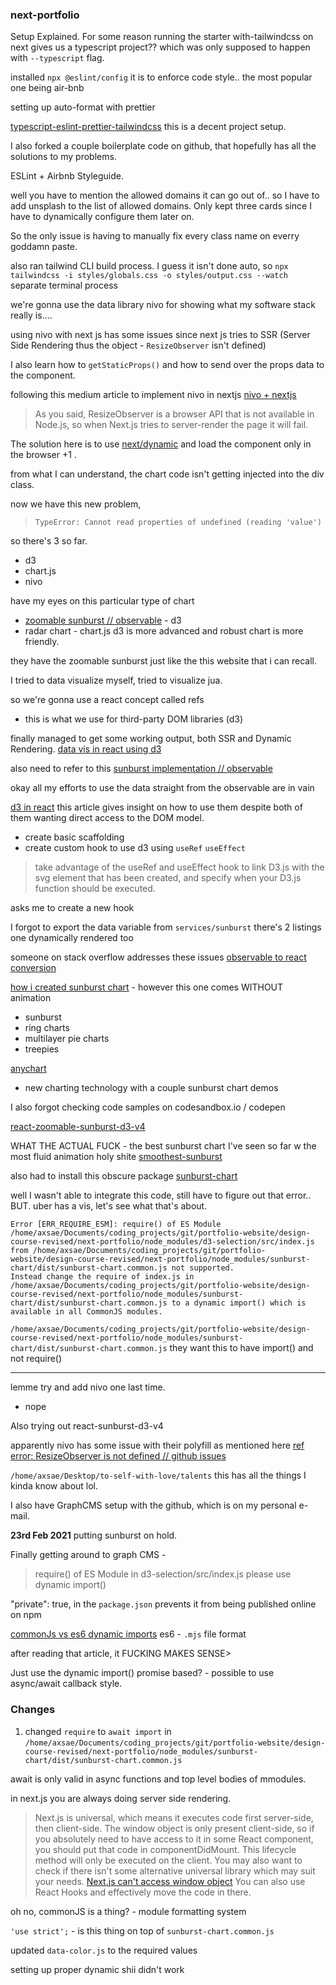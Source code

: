 ### next-portfolio

Setup Explained.
For some reason running the starter with-tailwindcss on next gives us a typescript project??
which was only supposed to happen with `--typescript` flag.

installed
`npx @eslint/config`
it is to enforce code style..
the most popular one being air-bnb

setting up auto-format with prettier

[typescript-eslint-prettier-tailwindcss](https://www.sandromaglione.com/create-nextjs-project-with-typescript-eslint-prettier-tailwindcss/)
this is a decent project setup.

I also forked a couple boilerplate code on github, that hopefully has all the solutions to my problems.

ESLint + Airbnb Styleguide.


well you have to mention the allowed domains it can go out of..
so I have to add unsplash to the list of allowed domains.
Only kept three cards since I have to dynamically configure them later on.

So the only issue is having to manually fix every class name on everry goddamn paste.

also ran tailwind CLI build process. I guess it isn't done auto, so 
`npx tailwindcss -i styles/globals.css -o styles/output.css --watch`
separate terminal process


we're gonna use the data library nivo for showing what my software stack really is....

using nivo with next js has some issues since next js tries to SSR (Server Side Rendering thus the object - `ResizeObserver` isn't defined)

I also learn how to `getStaticProps()` and how to send over the props data to the component.

following this medium article to implement nivo in nextjs
[nivo + nextjs](https://medium.com/@samuelsetsoafia/server-side-rendered-charts-using-nivo-and-nextjs-6b27eef29c8e)

> As you said, ResizeObserver is a browser API that is not available in Node.js, so when Next.js tries to server-render the page it will fail.

The solution here is to use [next/dynamic](https://nextjs.org/docs/advanced-features/dynamic-import#with-no-ssr) and load the component only in the browser +1 .

from what I can understand, the chart code isn't getting injected into the div class.

now we have this new problem, 
> `TypeError: Cannot read properties of undefined (reading 'value')`

so there's 3 so far.
- d3
- chart.js
- nivo

have my eyes on this particular type of chart
- [zoomable sunburst // observable](https://observablehq.com/@d3/zoomable-sunburst) - d3
- radar chart - chart.js
d3 is more advanced and robust
chart is more friendly.

they have the zoomable sunburst just like the this website that i can recall.

I tried to data visualize myself, tried to visualize jua.


so we're gonna use a react concept called refs
- this is what we use for third-party DOM libraries (d3)

finally managed to get some working output, both SSR and Dynamic Rendering.
[data vis in react using d3](https://www.youtube.com/watch?v=YKDIsXA4OAc)

also need to refer to this
[sunburst implementation // observable](https://observablehq.com/@d3/sunburst)


okay all my efforts to use the data straight from the observable are in vain

[d3 in react](https://www.pluralsight.com/guides/using-d3.js-inside-a-react-app)
this article gives insight on how to use them despite both of them wanting direct access to the DOM model.

- create basic scaffolding
- create custom hook to use d3 using `useRef` `useEffect`
> take advantage of the useRef and useEffect hook to link D3.js with the svg element that has been created, and specify when your D3.js function should be executed.


asks me to create a new hook

I forgot to export the data variable from `services/sunburst`
there's 2 listings one dynamically rendered too


someone on stack overflow addresses these issues
[observable to react conversion](https://stackoverflow.com/questions/63292255/zoomable-sunburst-chart-shows-only-two-layers-of-the-hierarchy-at-a-time-in-reac)

[how i created sunburst chart](https://towardsdatascience.com/how-i-created-a-sunburst-chart-using-javascript-to-visualize-covid-19-data-4ef27b45af8a) - however this one comes WITHOUT animation

- sunburst
- ring charts
- multilayer pie charts
- treepies


[anychart](https://www.anychart.com/products/anychart/gallery/Sunburst_Charts/)
- new charting technology with a couple sunburst chart demos


I also forgot checking code samples on codesandbox.io / codepen

[react-zoomable-sunburst-d3-v4](https://www.npmjs.com/package/react-zoomable-sunburst-d3-v4)




WHAT THE ACTUAL FUCK -
the best sunburst chart I've seen so far w the most fluid animation holy shite
[smoothest-sunburst](https://codesandbox.io/s/blissful-resonance-wwl4q)

also had to install this obscure package
[sunburst-chart](https://www.npmjs.com/package/sunburst-chart)



well I wasn't able to integrate this code, still have to figure out that error.. BUT. 
uber has a vis, let's see what that's about.


```
Error [ERR_REQUIRE_ESM]: require() of ES Module /home/axsae/Documents/coding_projects/git/portfolio-website/design-course-revised/next-portfolio/node_modules/d3-selection/src/index.js from /home/axsae/Documents/coding_projects/git/portfolio-website/design-course-revised/next-portfolio/node_modules/sunburst-chart/dist/sunburst-chart.common.js not supported.
Instead change the require of index.js in /home/axsae/Documents/coding_projects/git/portfolio-website/design-course-revised/next-portfolio/node_modules/sunburst-chart/dist/sunburst-chart.common.js to a dynamic import() which is available in all CommonJS modules.
```


`/home/axsae/Documents/coding_projects/git/portfolio-website/design-course-revised/next-portfolio/node_modules/sunburst-chart/dist/sunburst-chart.common.js`
they want this to have import() and not require()

-----
lemme try and add nivo one last time.
- nope


Also trying out react-sunburst-d3-v4


apparently nivo has some issue with their polyfill as mentioned here
[ref error: ResizeObserver is not defined // github issues](https://github.com/plouc/nivo/issues/1889)




`/home/axsae/Desktop/to-self-with-love/talents` this has all the things I kinda know about lol.


I also have GraphCMS setup with the github, which is on my personal e-mail.


**23rd Feb 2021**
putting sunburst on hold.

Finally getting around to graph CMS - 

> require() of ES Module in d3-selection/src/index.js
> please use dynamic import()


"private": true, in the `package.json` prevents it from being published online on npm

[commonJs vs es6 dynamic imports](https://techsparx.com/nodejs/esnext/dynamic-import-2.html)
es6 - `.mjs` file format


after reading that article, it FUCKING MAKES SENSE>

Just use the dynamic import()
promise based? - possible to use async/await callback style.

### Changes
1. changed `require` to `await import` in `/home/axsae/Documents/coding_projects/git/portfolio-website/design-course-revised/next-portfolio/node_modules/sunburst-chart/dist/sunburst-chart.common.js`

await is only valid in async functions and top level bodies of mmodules.

in next.js you are always doing server side rendering.

> Next.js is universal, which means it executes code first server-side, then client-side. The window object is only present client-side, so if you absolutely need to have access to it in some React component, you should put that code in componentDidMount. This lifecycle method will only be executed on the client. You may also want to check if there isn't some alternative universal library which may suit your needs.
[Next.js can't access window object](https://stackoverflow.com/questions/55151041/window-is-not-defined-in-next-js-react-app)
You can also use React Hooks and effectively move the code in there.

oh no, commonJS is a thing? - module formatting system

`'use strict';` - is this thing on top of `sunburst-chart.common.js`


updated `data-color.js` to the required values

setting up proper dynamic shii didn't work